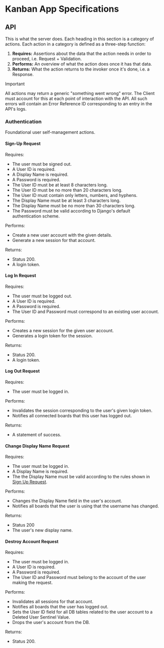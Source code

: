# Kanban App Specifications

## API

This is what the server does. Each heading in this section is a category of actions. Each action in a category is defined as a three-step function:

1. **Requires:** Assertions about the data that the action needs in order to proceed, i.e. Request + Validation.
2. **Performs:** An overview of what the action does once it has that data.
3. **Returns:** What the action returns to the invoker once it's done, i.e. a Response.

> [!important]
> All actions may return a generic "something went wrong" error. The Client must account for this at each point of interaction with the API. All such errors will contain an Error Reference ID corresponding to an entry in the API's logs.

### Authentication

Foundational user self-management actions.

#### Sign-Up Request

Requires:

- The user must be signed out.
- A User ID is required.
- A Display Name is required.
- A Password is required.
- The User ID must be at least 8 characters long.
- The User ID must be no more than 20 characters long.
- The User ID must contain only letters, numbers, and hyphens.
- The Display Name must be at least 3 characters long.
- The Display Name must be no more than 30 characters long.
- The Password must be valid according to Django's default authentication scheme.

Performs:

- Create a new user account with the given details.
- Generate a new session for that account.

Returns:

- Status 200.
- A login token.

#### Log In Request

Requires:

- The user must be logged out.
- A User ID is required.
- A Password is required.
- The User ID and Password must correspond to an existing user account.

Performs:

- Creates a new session for the given user account.
- Generates a login token for the session.

Returns:

- Status 200.
- A login token.

#### Log Out Request

Requires:

- The user must be logged in.

Performs:

- Invalidates the session corresponding to the user's given login token.
- Notifies all connected boards that this user has logged out.

Returns:

- A statement of success.

#### Change Display Name Request

Requires:

- The user must be logged in.
- A Display Name is required.
- The the Display Name must be valid according to the rules shown in [Sign Up Request](#sign-up-request).

Performs:

- Changes the Display Name field in the user's account.
- Notifies all boards that the user is using that the username has changed.

Returns:

- Status 200
- The user's new display name.

#### Destroy Account Request

Requires:

- The user must be logged in.
- A User ID is required.
- A Password is required.
- The User ID and Password must belong to the account of the user making the request.

Performs:

- Invalidates all sessions for that account.
- Notifies all boards that the user has logged out.
- Sets the User ID field for all DB tables related to the user account to a Deleted User Sentinel Value.
- Drops the user's account from the DB.

Returns:

- Status 200.
